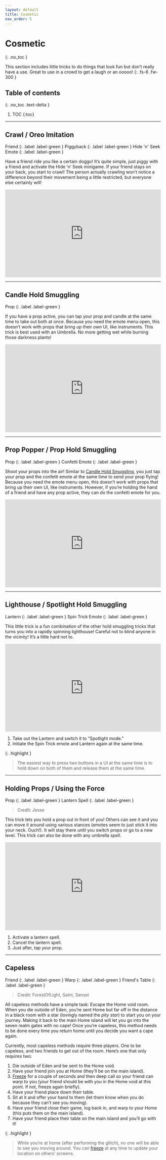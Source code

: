 ```yaml
---
layout: default
title: Cosmetic
nav_order: 5
---
```


# Cosmetic
{: .no_toc }

This section includes little tricks to do things that look fun but don’t really have a use. Great to use in a crowd to get a laugh or an ooooo!
{: .fs-6 .fw-300 }

## Table of contents
{: .no_toc .text-delta }

1. TOC
{:toc}

---

## Crawl / Oreo Imitation

Friend
{: .label .label-green }
Piggyback
{: .label .label-green }
Hide 'n' Seek Emote
{: .label .label-green }

Have a friend ride you like a certain doggo! It’s quite simple, just piggy with a friend and activate the Hide ‘n’ Seek minigame. If your friend stays on your back, you start to crawl! The person actually crawling won’t notice a difference beyond their movement being a little restricted, but everyone else certainly will!

<div style="width:100%;height:0px;position:relative;padding-bottom:56.250%;"><iframe src="https://streamable.com/e/1jv1e3?loop=0" frameborder="0" width="100%" height="100%" allowfullscreen style="width:100%;height:100%;position:absolute;left:0px;top:0px;overflow:hidden;"></iframe></div>

---

## Candle Hold Smuggling

Prop
{: .label .label-green }

If you have a prop active, you can tap your prop and candle at the same time to take out both at once. Because you need the emote menu open, this doesn’t work with props that bring up their own UI, like instruments. This trick is best used with an Umbrella. No more getting wet while burning those darkness plants!

<div style="width:100%;height:0px;position:relative;padding-bottom:56.250%;"><iframe src="https://streamable.com/e/y03ors?loop=0" frameborder="0" width="100%" height="100%" allowfullscreen style="width:100%;height:100%;position:absolute;left:0px;top:0px;overflow:hidden;"></iframe></div>

---

## Prop Popper / Prop Hold Smuggling

Prop
{: .label .label-green }
Confetti Emote
{: .label .label-green }

Shoot your props into the air! Similar to [Candle Hold Smuggling](#candle-hold-smuggling), you just tap your prop and the confetti emote at the same time to send your prop flying! Because you need the emote menu open, this doesn’t work with props that bring up their own UI, like instruments. However, if you’re holding the hand of a friend and have any prop active, they can do the confetti emote for you.

<div style="width:100%;height:0px;position:relative;padding-bottom:56.250%;"><iframe src="https://streamable.com/e/9ti1ck?loop=0" frameborder="0" width="100%" height="100%" allowfullscreen style="width:100%;height:100%;position:absolute;left:0px;top:0px;overflow:hidden;"></iframe></div>

---

## Lighthouse / Spotlight Hold Smuggling

Lantern
{: .label .label-green }
Spin Trick Emote
{: .label .label-green }

This little trick is a fun combination of the other hold smuggling tricks that turns you into a rapidly spinning lighthouse! Careful not to blind anyone in the vicinity! It’s a little hard not to.

<div style="width:100%;height:0px;position:relative;padding-bottom:56.250%;"><iframe src="https://streamable.com/e/pynv57?loop=0" frameborder="0" width="100%" height="100%" allowfullscreen style="width:100%;height:100%;position:absolute;left:0px;top:0px;overflow:hidden;"></iframe></div>

1. Take out the Lantern and switch it to “Spotlight mode.”
2. Initiate the Spin Trick emote and Lantern again at the same time.

{: .highlight }
> The easiest way to press two buttons in a UI at the same time is to hold down on both of them and release them at the same time.

---

## Holding Props / Using the Force

Prop
{: .label .label-green }
Lantern Spell
{: .label .label-green }

> Credit: Jesse

This trick lets you hold a prop out in front of you! Others can see it and you can move it around using various stances (emotes seem to just stick it into your neck. Ouch!). It will stay there until you switch props or go to a new level. This trick can also be done with any umbrella spell.

<div style="width:100%;height:0px;position:relative;padding-bottom:56.250%;"><iframe src="https://streamable.com/e/q918ln?loop=0" frameborder="0" width="100%" height="100%" allowfullscreen style="width:100%;height:100%;position:absolute;left:0px;top:0px;overflow:hidden;"></iframe></div>

1. Activate a lantern spell.
2. Cancel the lantern spell.
3. Just after, tap your prop.

---

## Capeless

Friend
{: .label .label-green }
Warp
{: .label .label-green }
Friend's Table
{: .label .label-green }

> Credit: ForestOfLight, Saint, Sensei

All capeless methods have a simple task: Escape the Home void room. When you die outside of Eden, you’re sent Home but far off in the distance in a black room with a star (lovingly named the *pity star*) to start you on your journey. Making it back to the main Home island will let you go into the seven realm gates with no cape! Once you’re capeless, this method needs to be done every time you return home until you decide you want a cape again.

Currently, most capeless methods require three players. One to be capeless, and two friends to get out of the room. Here’s one that only requires two:

1. Die outside of Eden and be sent to the Home void.
2. Have your friend join you at Home (they’ll be on the main island).
3. [Freeze](../terms-and-methods/#freezing) for a couple of seconds and then deep call so your friend can warp to you (your friend should be with you in the Home void at this point. If not, freeze again briefly).
4. Have your friend place down their table.
5. Sit at it and offer your hand to them (let them know when you do because they can’t see you moving).
6. Have your friend close their game, log back in, and warp to your Home (this puts them on the main island).
7. Have your friend place their table on the main island and you’ll go with it!

{: .highlight }
> While you’re at home (after performing the glitch), no one will be able to see you moving around. You can [freeze](../terms-and-methods/#freezing) at any time to update your location on others’ screens.